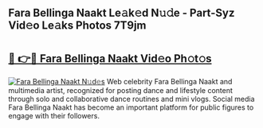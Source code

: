 ## Fara Bellinga Naakt Le𝚊k𝚎d N𝚞𝚍e - Part-Syz Vid𝚎o Le𝚊ks Photos 7T9jm

# <h2><a href="http://fb5q9y3.evod.top/?m=Fara+Bellinga+Naakt">🔗 👉🔴 Fara Bellinga Naakt Vid𝚎o Ph𝚘t𝚘s</a></h2>

[![Fara Bellinga Naakt N𝚞d𝚎s](https://i.imgur.com/8V9OHl7.gif)](http://fb5q9y3.evod.top/?m=Fara+Bellinga+Naakt)
Web celebrity Fara Bellinga Naakt and multimedia artist, recognized for posting dance and lifestyle content through solo and collaborative dance routines and mini vlogs. Social media Fara Bellinga Naakt has become an important platform for public figures to engage with their followers. 

